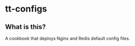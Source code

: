 # tt-configs

What is this?
-------------
A cookbook that deploys Nginx and Redis default config files.

